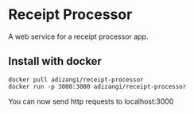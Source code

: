 # Receipt Processor
A web service for a receipt processor app.

## Install with docker
```
docker pull adizangi/receipt-processor
docker run -p 3000:3000 adizangi/receipt-processor
```
You can now send http requests to localhost:3000
